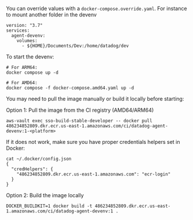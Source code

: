 You can override values with a `docker-compose.override.yaml`. For instance to mount another folder in the devenv

```
version: "3.7"
services:
  agent-devenv:
    volumes:
      - ${HOME}/Documents/Dev:/home/datadog/dev
```

To start the devenv:

```
# For ARM64:
docker compose up -d

# For AMD64:
docker compose -f docker-compose.amd64.yaml up -d
```

You may need to pull the image manually or build it locally before starting:

Option 1: Pull the image from the CI registry (AMD64/ARM64)

```
aws-vault exec sso-build-stable-developer -- docker pull 486234852809.dkr.ecr.us-east-1.amazonaws.com/ci/datadog-agent-devenv:1-<platform>
```

If it does not work, make sure you have proper credentials helpers set in Docker:
```
cat ~/.docker/config.json
{
  "credHelpers": {
    "486234852809.dkr.ecr.us-east-1.amazonaws.com": "ecr-login"
  }
}
```

Option 2: Build the image locally

```
DOCKER_BUILDKIT=1 docker build -t 486234852809.dkr.ecr.us-east-1.amazonaws.com/ci/datadog-agent-devenv:1 .
```
